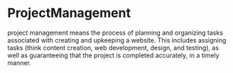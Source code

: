 # ProjectManagement
project management means the process of planning and organizing tasks associated with creating and upkeeping a website. This includes assigning tasks (think content creation, web development, design, and testing), as well as guaranteeing that the project is completed accurately, in a timely manner.
